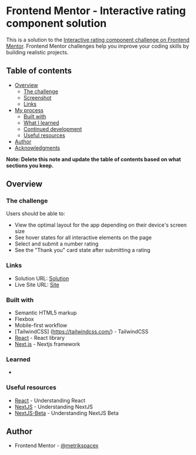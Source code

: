 # Frontend Mentor - Interactive rating component solution

This is a solution to the
[Interactive rating component challenge on Frontend Mentor](https://www.frontendmentor.io/challenges/interactive-rating-component-koxpeBUmI).
Frontend Mentor challenges help you improve your coding skills by building
realistic projects.

## Table of contents

- [Overview](#overview)
  - [The challenge](#the-challenge)
  - [Screenshot](#screenshot)
  - [Links](#links)
- [My process](#my-process)
  - [Built with](#built-with)
  - [What I learned](#what-i-learned)
  - [Continued development](#continued-development)
  - [Useful resources](#useful-resources)
- [Author](#author)
- [Acknowledgments](#acknowledgments)

**Note: Delete this note and update the table of contents based on what sections
you keep.**

## Overview

### The challenge

Users should be able to:

- View the optimal layout for the app depending on their device's screen size
- See hover states for all interactive elements on the page
- Select and submit a number rating
- See the "Thank you" card state after submitting a rating

### Links

- Solution URL: [Solution](https://github.com/metrikspacex/interactive-rating/)
- Live Site URL: [Site](https://metrikspacex.github.io/interactive-rating/)

### Built with

- Semantic HTML5 markup
- Flexbox
- Mobile-first workflow
- [TailwindCSS] (https://tailwindcss.com/) - TailwindCSS
- [React](https://react.dev/) - React library
- [Next.js](https://nextjs.org/) - Nextjs framework

### Learned

-

### Useful resources

- [React](https://react.dev/) - Understanding React
- [NextJS](https://nextjs.org/) - Understanding NextJS
- [NextJS-Beta](https://beta.nextjs.org/docs) - Understanding NextJS Beta

## Author

- Frontend Mentor -
  [@metrikspacex](https://www.frontendmentor.io/profile/metrikspacex)
